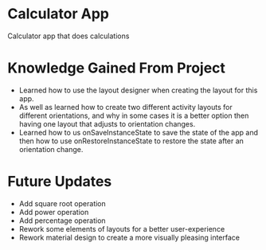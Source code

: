 # Calculator App
 Calculator app that does calculations 
# Knowledge Gained From Project
* Learned how to use the layout designer when creating the layout for this app. 
* As well as learned how to create two different activity layouts for different orientations, and why in some cases it is a better option then having one layout that adjusts to orientation changes. 
* Learned how to us onSaveInstanceState to save the state of the app and then how to use onRestoreInstanceState to restore the state after an orientation change. 
# Future Updates  
* Add square root operation 
* Add power operation 
* Add percentage operation  
* Rework some elements of layouts for a better  user-experience
* Rework material design to create a more visually pleasing interface 

